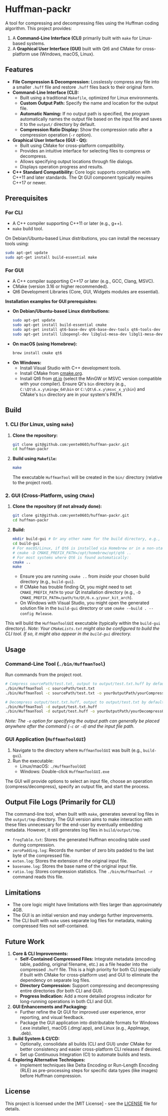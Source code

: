 # Huffman-packr

A tool for compressing and decompressing files using the Huffman coding algorithm. This project provides:
1.  A **Command-Line Interface (CLI)** primarily built with `make` for Linux-based systems.
2.  A **Graphical User Interface (GUI)** built with Qt6 and CMake for cross-platform use (Windows, macOS, Linux).

## Features

*   **File Compression & Decompression:** Losslessly compress any file into a smaller `.huff` file and restore `.huff` files back to their original form.
*   **Command-Line Interface (CLI):**
    *   Built using a traditional `Makefile`, optimized for Linux environments.
    *   **Custom Output Path:** Specify the name and location for the output file.
    *   **Automatic Naming:** If no output path is specified, the program automatically names the output file based on the input file and saves it to the `output/` directory by default.
    *   **Compression Ratio Display:** Show the compression ratio after a compression operation (`-r` option).
*   **Graphical User Interface (GUI - Qt):**
    *   Built using CMake for cross-platform compatibility.
    *   Provides an intuitive interface for selecting files to compress or decompress.
    *   Allows specifying output locations through file dialogs.
    *   Displays operation progress and results.
*   **C++ Standard Compatibility:** Core logic supports compilation with C++11 and later standards. The Qt GUI component typically requires C++17 or newer.

## Prerequisites

### For CLI

*   A C++ compiler supporting C++11 or later (e.g., g++).
*   `make` build tool.

On Debian/Ubuntu-based Linux distributions, you can install the necessary tools using:
```bash
sudo apt-get update
sudo apt-get install build-essential make
```

### For GUI

*   A C++ compiler supporting C++17 or later (e.g., GCC, Clang, MSVC).
*   CMake (version 3.16 or higher recommended).
*   Qt6 Development Libraries (Core, GUI, Widgets modules are essential).

**Installation examples for GUI prerequisites:**

*   **On Debian/Ubuntu-based Linux distributions:**
    ```bash
    sudo apt-get update
    sudo apt-get install build-essential cmake 
    sudo apt-get install qt6-base-dev qt6-base-dev-tools qt6-tools-dev qt6-tools-dev-tools # for qt6 essential packages
    sudo apt-get install libopengl-dev libglu1-mesa-dev libgl1-mesa-dev libglx-dev # for OpenGL essential packages
    ```
*   **On macOS (using Homebrew):**
    ```bash
    brew install cmake qt6
    ```
*   **On Windows:**
    *   Install Visual Studio with C++ development tools.
    *   Install CMake from [cmake.org](https://cmake.org/download/).
    *   Install Qt6 from [qt.io](https://www.qt.io/download-qt-installer) (select the MinGW or MSVC version compatible with your compiler). Ensure Qt's `bin` directory (e.g., `C:\Qt\6.x.y\mingw_64\bin` or `C:\Qt\6.x.y\msvc_x_y\bin`) and CMake's `bin` directory are in your system's PATH.

## Build

### 1. CLI (for Linux, using `make`)

1.  **Clone the repository:**
    ```bash
    git clone git@github.com:yente0603/huffman-packr.git
    cd huffman-packr
    ```

2.  **Build using `Makefile`:**
    ```bash
    make
    ```
    The executable `HuffmanTool` will be created in the `bin/` directory (relative to the project root).

### 2. GUI (Cross-Platform, using `CMake`)

1.  **Clone the repository (if not already done):**
    ```bash
    git clone git@github.com:yente0603/huffman-packr.git
    cd huffman-packr
    ```

2.  **Build:**
    ```bash
    mkdir build-gui # Or any other name for the build directory, e.g., 'build'
    cd build-gui
    # For macOS/Linux, if Qt6 is installed via Homebrew or in a non-standard path:
    # cmake -D CMAKE_PREFIX_PATH=/opt/homebrew/opt/qt6 .. 
    # For most systems where Qt6 is found automatically:
    cmake .. 
    make
    ```
    *   Ensure you are running `cmake ..` from *inside* your chosen build directory (e.g., `build-gui`).
    *   If CMake has trouble finding Qt, you might need to set `CMAKE_PREFIX_PATH` to your Qt installation directory (e.g., `-D CMAKE_PREFIX_PATH=/path/to/Qt/6.x.y/your_kit_arch`).
    * On Windows with Visual Studio, you might open the generated solution file in the `build-gui` directory or use `cmake --build . --config Release`.

This will build the `HuffmanToolGUI` executable (typically within the `build-gui` directory).
*Note: Your `CMakeLists.txt` might also be configured to build the CLI tool. If so, it might also appear in the `build-gui` directory.*

## Usage

### Command-Line Tool (`./bin/HuffmanTool`)

Run commands from the project root.

```bash
# Compress sourcePath/test.txt, output to output/test.txt.huff by default.
./bin/HuffmanTool -c sourcePath/test.txt                     
./bin/HuffmanTool -c sourcePath/test.txt -o yourOutputPath/yourCompressOutputName.huff 

# Decompress output/test.txt.huff, output to output/test.txt by default (restores original name/extension).
./bin/HuffmanTool -d output/test.txt.huff                   
./bin/HuffmanTool -d output/test.huff -o yourOutputPath/yourDecompressOutputName.txt 
```
*Note: The `-o` option for specifying the output path can generally be placed anywhere after the command (`-c` or `-d`) and the input file path.*

### GUI Application (`HuffmanToolGUI`)

1.  Navigate to the directory where `HuffmanToolGUI` was built (e.g., `build-gui`).
2.  Run the executable:
    *   Linux/macOS: `./HuffmanToolGUI`
    *   Windows: Double-click `HuffmanToolGUI.exe`

The GUI will provide options to select an input file, choose an operation (compress/decompress), specify an output file, and start the process.

## Output File Logs (Primarily for CLI)

The command-line tool, when built with `make`, generates several log files in the `output/tmp` directory. The GUI version aims to make interaction with these files unnecessary for the end-user by eventually embedding metadata. However, it still generates log files in `build/output/tmp`.

*   `freqTable.txt`: Stores the generated Huffman encoding table used during compression.
*   `zeroPadding.log`: Records the number of zero bits padded to the last byte of the compressed file.
*   `exten.log`: Stores the extension of the original input file.
*   `basename.log`: Stores the base name of the original input file.
*   `ratio.log`: Stores compression statistics. The `./bin/HuffmanTool -r` command reads this file.

## Limitations

*   The core logic might have limitations with files larger than approximately 4GB.
*   The GUI is an initial version and may undergo further improvements.
*   The CLI built with `make` uses separate log files for metadata, making compressed files not self-contained.

## Future Work

1.  **Core & CLI Improvements:**
    *   **Self-Contained Compressed Files:** Integrate metadata (encoding table, padding, original filename, etc.) as a file header into the compressed `.huff` file. This is a high priority for both CLI (especially if built with CMake for cross-platform use) and GUI to eliminate the dependency on separate log files.
    *   **Directory Compression:** Support compressing and decompressing entire directories (for both CLI and GUI).
    *   **Progress Indication:** Add a more detailed progress indicator for long-running operations in both CLI and GUI.
2.  **GUI Enhancements and Packaging:**
    *   Further refine the Qt GUI for improved user experience, error reporting, and visual feedback.
    *   Package the GUI application into distributable formats for Windows (.exe installer), macOS (.dmg/.app), and Linux (e.g., AppImage, .deb).
3.  **Build System & CI/CD:**
    *   Optionally, consolidate all builds (CLI and GUI) under CMake for better consistency and easier cross-platform CLI releases if desired.
    *   Set up Continuous Integration (CI) to automate builds and tests.
4.  **Exploring Alternative Techniques:**
    *   Implement techniques like Delta Encoding or Run-Length Encoding (RLE) as pre-processing steps for specific data types (like images) before Huffman compression.

## License

This project is licensed under the [MIT License] - see the [LICENSE](LICENSE) file for details.
 